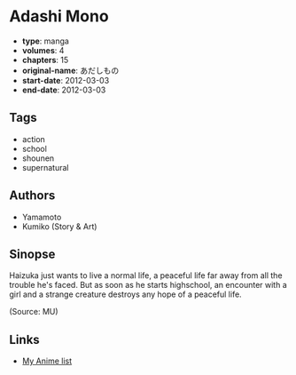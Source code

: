 # Adashi Mono

-   **type**: manga
-   **volumes**: 4
-   **chapters**: 15
-   **original-name**: あだしもの
-   **start-date**: 2012-03-03
-   **end-date**: 2012-03-03

## Tags

-   action
-   school
-   shounen
-   supernatural

## Authors

-   Yamamoto
-   Kumiko (Story & Art)

## Sinopse

Haizuka just wants to live a normal life, a peaceful life far away from all the trouble he's faced. But as soon as he starts highschool, an encounter with a girl and a strange creature destroys any hope of a peaceful life.

(Source: MU)

## Links

-   [My Anime list](https://myanimelist.net/manga/45153/Adashi_Mono)
